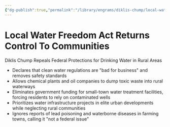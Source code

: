 ```yaml
---
{"dg-publish":true,"permalink":"/library/engrams/diklis-chump/local-water-freedom-act-returns-control-to-communities/","tags":["DC/Rural","DC/AS2"]}
---
```


# Local Water Freedom Act Returns Control To Communities
Diklis Chump Repeals Federal Protections for Drinking Water in Rural Areas
- Declares that clean water regulations are "bad for business" and removes safety standards  
- Allows chemical plants and oil companies to dump toxic waste into rural waterways  
- Eliminates government funding for small-town water treatment facilities, forcing residents to rely on contaminated wells  
- Prioritizes water infrastructure projects in elite urban developments while neglecting rural communities  
- Ignores reports of lead poisoning and waterborne diseases in farming towns, calling it "not a federal issue"
